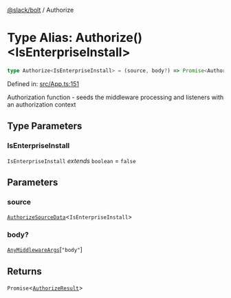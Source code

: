 [@slack/bolt](../index.md) / Authorize

# Type Alias: Authorize()\<IsEnterpriseInstall\>

```ts
type Authorize<IsEnterpriseInstall> = (source, body?) => Promise<AuthorizeResult>;
```

Defined in: [src/App.ts:151](https://github.com/slackapi/bolt-js/blob/main/src/App.ts#L151)

Authorization function - seeds the middleware processing and listeners with an authorization context

## Type Parameters

### IsEnterpriseInstall

`IsEnterpriseInstall` *extends* `boolean` = `false`

## Parameters

### source

[`AuthorizeSourceData`](../interfaces/AuthorizeSourceData.md)\<`IsEnterpriseInstall`\>

### body?

[`AnyMiddlewareArgs`](AnyMiddlewareArgs.md)\[`"body"`\]

## Returns

`Promise`\<[`AuthorizeResult`](../interfaces/AuthorizeResult.md)\>
